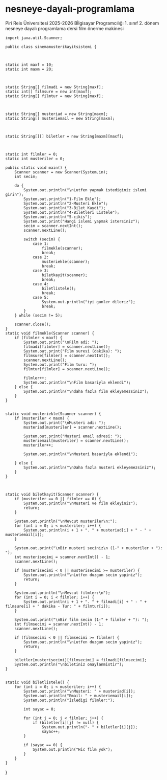 # nesneye-dayalı-programlama
Piri Reis Üniversitesi 2025-2026 Bİlgisayar Programcılığı 1. sınıf 2. dönem nesneye dayalı programlama dersi film önerme makinesi

    import java.util.Scanner;

    public class sinemamusterikayitsistemi {
    
    
    
    static int maxf = 10;
    static int maxm = 20;



    static String[] filmadi = new String[maxf];
    static int[] filmsure = new int[maxf];
    static String[] filmtur = new String[maxf];



    static String[] musteriad = new String[maxm];
    static String[] musteriemail = new String[maxm];



    static String[][] biletler = new String[maxm][maxf];



    static int filmler = 0;
    static int musteriler = 0;

    public static void main() {
        Scanner scanner = new Scanner(System.in);
        int secim;

        do {
            System.out.println("\nLutfen yapmak istediginiz islemi girin");
            System.out.println("1-Film Ekle");
            System.out.println("2-Musteri Ekle");
            System.out.println("3-Bilet Kaydi");
            System.out.println("4-Biletleri Listele");
            System.out.println("5-cikis");
            System.out.print("Hangi islemi yapmak istersiniz");
            secim = scanner.nextInt();
            scanner.nextLine();

            switch (secim) {
                case 1:
                    filmekle(scanner);
                    break;
                case 2:
                    musteriekle(scanner);
                    break;
                case 3:
                    biletkayit(scanner);
                    break;
                case 4:
                    biletlistele();
                    break;
                case 5:
                    System.out.println("iyi gunler dileriz");
                    break;
            }
        } while (secim != 5);

        scanner.close();
    }
    static void filmekle(Scanner scanner) {
        if (filmler < maxf) {
            System.out.print("\nFilm adi: ");
            filmadi[filmler] = scanner.nextLine();
            System.out.print("Film suresi (dakika): ");
            filmsure[filmler] = scanner.nextInt();
            scanner.nextLine();
            System.out.print("Film turu: ");
            filmtur[filmler] = scanner.nextLine();

            filmler++;
            System.out.println("\nFilm basariyla eklendi");
        } else {
            System.out.println("\ndaha fazla film ekleyemezsiniz");
        }
    }


    static void musteriekle(Scanner scanner) {
        if (musteriler < maxm) {
            System.out.print("\nMusteri adi: ");
            musteriad[musteriler] = scanner.nextLine();
            
            System.out.print("Musteri email adresi: ");
            musteriemail[musteriler] = scanner.nextLine();
            musteriler++;
            
            System.out.println("\nMusteri basariyla eklendi");
            
        } else {
            System.out.println("\nDaha fazla musteri ekleyemezsiniz");
        }
    }



    static void biletkayit(Scanner scanner) {
        if (musteriler == 0 || filmler == 0) {
            System.out.println("\nMusteri ve film ekleyiniz");
            return;
        }

        System.out.println("\nMevcut musteriler\n:");
        for (int i = 0; i < musteriler; i++) {
            System.out.println(i + 1 + ". " + musteriad[i] + " - " + musteriemail[i]);
        }

        System.out.print("\nBir musteri seciniz\n (1-" + musteriler + "): ");
        int musterisecimi = scanner.nextInt() - 1;
        scanner.nextLine();

        if (musterisecimi < 0 || musterisecimi >= musteriler) {
            System.out.println("\nLutfen duzgun secim yapiniz");
            return;
        }

        System.out.println("\nMevcut filmler:\n");
        for (int i = 0; i < filmler; i++) {
            System.out.println(i + 1 + ". " + filmadi[i] + " - " + filmsure[i] + " dakika - Tur: " + filmtur[i]);
        }

        System.out.print("\nBir film secin (1-" + filmler + "): ");
        int filmsecimi = scanner.nextInt() - 1;
        scanner.nextLine();

        if (filmsecimi < 0 || filmsecimi >= filmler) {
            System.out.println("\nLutfen duzgun secim yapiniz");
            return;
        }

        biletler[musterisecimi][filmsecimi] = filmadi[filmsecimi];
        System.out.println("\nbiletiniz onaylanmistir");
    }


    static void biletlistele() {
        for (int i = 0; i < musteriler; i++) {
            System.out.println("\nMusteri: " + musteriad[i]);
            System.out.println("Email: " + musteriemail[i]);
            System.out.println("İzledigi filmler:");
    
            int sayac = 0;
    
            for (int j = 0; j < filmler; j++) {
                if (biletler[i][j] != null) {
                    System.out.println("- " + biletler[i][j]);
                    sayac++;
            }
    
            if (sayac == 0) {
                System.out.println("Hic film yok");
            }
        }
    }
}

